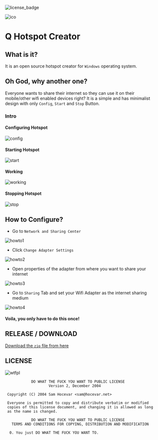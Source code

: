![license_badge](http://www.wtfpl.net/wp-content/uploads/2012/12/wtfpl-badge-1.png)

![ico](https://github.com/manashmndl/QHotspotCreator/blob/master/Icons/qhotspot.ico)

# Q Hotspot Creator


## What is it?
It is an open source hotspot creator for `Windows` operating system.

## Oh God, why another one?

Everyone wants to share their internet so they can use it on their mobile/other wifi enabled devices right? It is a simple and has minimalist design with only `Config`, `Start` and `Stop` Button. 


### Intro

#### Configuring Hotspot

![config](https://github.com/manashmndl/QHotspotCreator/blob/master/screenshots/config.png)

#### Starting Hotspot

![start](https://github.com/manashmndl/QHotspotCreator/blob/master/screenshots/start.png)

#### Working

![working](https://github.com/manashmndl/QHotspotCreator/blob/master/screenshots/Screenshot_2016-03-22-14-40-05.png)

#### Stopping Hotspot

![stop](https://github.com/manashmndl/QHotspotCreator/blob/master/screenshots/stop.png)

## How to Configure?

* Go to `Network and Sharing Center`

![howto1](https://github.com/manashmndl/QHotspotCreator/blob/master/screenshots/howto1.png)

* Click `Change Adapter Settings`

![howto2](https://github.com/manashmndl/QHotspotCreator/blob/master/screenshots/howto2.png)

* Open properties of the adapter from where you want to share your internet

![howto3](https://github.com/manashmndl/QHotspotCreator/blob/master/screenshots/howto3.png)

* Go to `Sharing` Tab and set your Wifi Adapter as the internet sharing medium

![howto4](https://github.com/manashmndl/QHotspotCreator/blob/master/screenshots/howto4.png)

#### Voila, you only have to do this once!

## RELEASE / DOWNLOAD

[Download the `zip` file from here](https://github.com/manashmndl/QHotspotCreator/releases/tag/1.1.0)

## LICENSE

![wtfpl](http://www.wtfpl.net/wp-content/uploads/2012/12/logo-220x1601.png)

```
            DO WHAT THE FUCK YOU WANT TO PUBLIC LICENSE 
                    Version 2, December 2004 

 Copyright (C) 2004 Sam Hocevar <sam@hocevar.net> 

 Everyone is permitted to copy and distribute verbatim or modified 
 copies of this license document, and changing it is allowed as long 
 as the name is changed. 

            DO WHAT THE FUCK YOU WANT TO PUBLIC LICENSE 
   TERMS AND CONDITIONS FOR COPYING, DISTRIBUTION AND MODIFICATION 

  0. You just DO WHAT THE FUCK YOU WANT TO.
```
